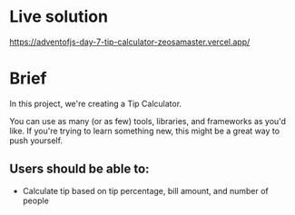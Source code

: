 # Live solution

https://adventofjs-day-7-tip-calculator-zeosamaster.vercel.app/

# Brief

In this project, we're creating a Tip Calculator.

You can use as many (or as few) tools, libraries, and frameworks as you'd like. If you're trying to learn something new, this might be a great way to push yourself.

## Users should be able to:

- Calculate tip based on tip percentage, bill amount, and number of people
